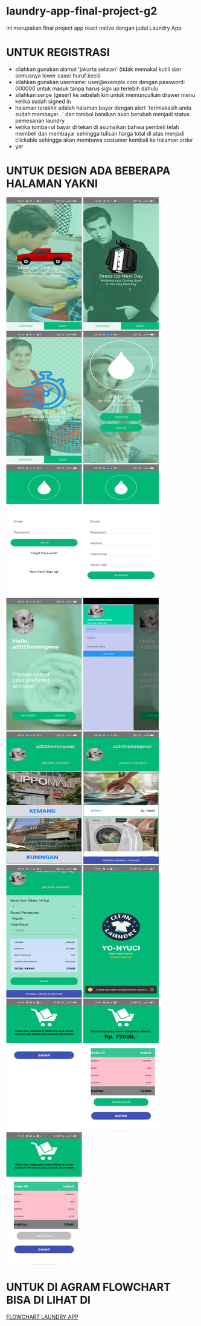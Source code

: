 # laundry-app-final-project-g2
ini merupakan final project app react native dengan judul Laundry App
<h1>UNTUK REGISTRASI</h1>

<ul>
<li>silahkan gunakan alamat 'jakarta selatan' (tidak memakai kutili dan semuanya lower case/ huruf kecil)</li>
<li>silahkan gunakan username: user@example.com dengan password: 000000 untuk masuk tanpa harus sign up terlebih dahulu</li>
<li>silahkan swipe (geser) ke sebelah kiri untuk memunculkan drawer menu ketika sudah signed in</li>
<li>halaman terakhir adalah halaman bayar dengan alert 'terimakasih anda sudah membayar...' dan tombol batalkan akan berubah menjadi status pemesanan laundry</li>
<li>ketika tomba=ol bayar di tekan di asumsikan bahwa pembeli telah membeli dan membayar sehingga tulisan harga total di atas menjadi clickable sehingga akan membawa costumer kembali ke  halaman order</li>
<li>yar
</ul>


<H1>UNTUK DESIGN ADA BEBERAPA HALAMAN YAKNI</H1>

<div>
<img src='assets/images/designs/01.jpg' width="200" height="350">
<img src='assets\images\designs\02.jpg' width="200" height="350">
<img src='assets\images\designs\03.jpg' width="200" height="350">
<img src='assets\images\designs\04.jpg' width="200" height="350">
<img src='assets\images\designs\05.jpg' width="200" height="350">
<img src='assets\images\designs\06.jpg' width="200" height="350">
<img src='assets\images\designs\07.jpg' width="200" height="350">
<img src='assets\images\designs\08.jpg' width="200" height="350">
<img src='assets\images\designs\09.jpg' width="200" height="350">
<img src='assets\images\designs\10.jpg' width="200" height="350">
<img src='assets\images\designs\11.jpg' width="200" height="350">
<img src='assets\images\designs\12.jpg' width="200" height="350">
<img src='assets\images\designs\13.jpg' width="200" height="350">
<img src='assets\images\designs\14.jpg' width="200" height="350">
<img src='assets\images\designs\15.jpg' width="200" height="350">
<div>

<H1>UNTUK DI AGRAM FLOWCHART BISA DI LIHAT DI </H1>

<a href="https://drive.google.com/file/d/1apEGz2Lt_NUCKkDCETwyAguEPMVmol3e/view?usp=sharing">FLOWCHART LAUNDRY APP</a>
